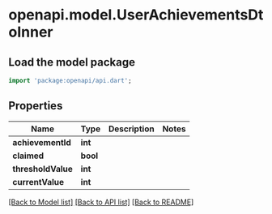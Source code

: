 # openapi.model.UserAchievementsDtoInner

## Load the model package
```dart
import 'package:openapi/api.dart';
```

## Properties
Name | Type | Description | Notes
------------ | ------------- | ------------- | -------------
**achievementId** | **int** |  | 
**claimed** | **bool** |  | 
**thresholdValue** | **int** |  | 
**currentValue** | **int** |  | 

[[Back to Model list]](../README.md#documentation-for-models) [[Back to API list]](../README.md#documentation-for-api-endpoints) [[Back to README]](../README.md)


